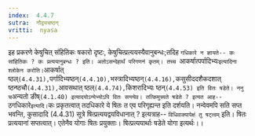 ```yaml
---
index:  4.4.7
sutra:  नौद्व्यचष्ठन्
vritti:  nyasa
---
```


इह प्रकरणे केषुचित् संहितिकः षकारो दृष्टः, केषुचित्प्रत्ययस्यैवानुबन्धः;तदिह `गधिकारे न ज्ञायते-- कः सांहितिकः ? कः प्रत्ययानुबन्धः ? इति। अतोऽसन्देहार्थं परिगणनं कृतम्। तच्च `आकर्षात्पर्पादिभ्यः` इत्यादिना श्लोकेन करोति। `आकर्षात् ष्ठल्` (4.4.31), `पर्गादिभ्यष्ठन्` (4.4.10), `भस्त्रादिभ्यष्ठन्` (4.4.16), `कसुसीददशैकदशात् ष्ठन्ष्ठचौ` (4.4.31), `आवसथात् ष्ठल्` (4.4.74), `किशरादिभ्यः ष्ठन्` (4.4.53) इति वितः षडेते। ननु च `अन्यतो ङीष्` (4.1.40) इत्यादयोऽन्येभ्योऽपि वितः सन्त्येव। तत्किमुच्यते षडेते ? इत्यत आह-- `ठगधिकारे` इत्यादि। `कः प्रकृतत्वात् तदधिकारे ये षितः त एव परिगृह्यन्त इति दर्शयति।
नन्वेवमपि सति सप्त भवन्ति, कुसादादि (4.4.31) सूत्रे षित्प्रत्ययद्वयविधानात् ? इत्यत्राह-- `विधिवाक्यापेक्षं तु षट्त्वम्` इति। षितः प्रत्ययानां सप्तत्वात्। एतेनैव योगाः षितः प्रयुक्ताः। षित्प्रत्ययार्थाः षडेते योगा इत्यर्थः।।


